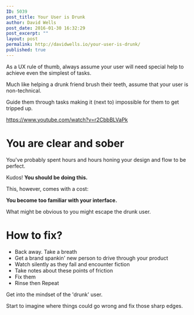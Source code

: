 ```yaml
---
ID: 5039
post_title: Your User is Drunk
author: David Wells
post_date: 2016-01-30 16:32:29
post_excerpt: ""
layout: post
permalink: http://davidwells.io/your-user-is-drunk/
published: true
---
```

As a UX rule of thumb, always assume your user will need special help to achieve even the simplest of tasks. 

Much like helping a drunk friend brush their teeth, assume that your user is non-technical. 

Guide them through tasks making it (next to) impossible for them to get tripped up.

https://www.youtube.com/watch?v=r2CbbBLVaPk

# You are clear and sober

You've probably spent hours and hours honing your design and flow to be perfect. 

Kudos! **You should be doing this.** 

This, however, comes with a cost: 

**You become too familiar with your interface.**  

What might be obvious to you might escape the drunk user.

# How to fix?

- Back away. Take a breath
- Get a brand spankin' new person to drive through your product
- Watch silently as they fail and encounter fiction
- Take notes about these points of friction
- Fix them
- Rinse then Repeat

Get into the mindset of the 'drunk' user.

Start to imagine where things could go wrong and fix those sharp edges.